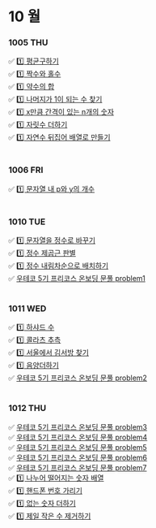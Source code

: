 # 10 월

### 1005 THU
✅ [1️⃣ 평균구하기](12944.java) <br>
✅ [1️⃣ 짝수와 홀수](12937.java) <br>
✅ [1️⃣ 약수의 합](12928.java) <br>
✅ [1️⃣ 나머지가 1이 되는 수 찾기](87389.java) <br>
✅ [1️⃣ x만큼 간격이 있는 n개의 숫자](12954.java) <br>
✅ [1️⃣ 자릿수 더하기](12931.java) <br>
✅ [1️⃣ 자연수 뒤집어 배열로 만들기](12932.java) <br>
<br>
### 1006 FRI
✅ [1️⃣ 문자열 내 p와 y의 개수](12916.java) <br>
<br>
### 1010 TUE
✅ [1️⃣ 문자열을 정수로 바꾸기](12925.java) <br>
✅ [1️⃣ 정수 제곱근 판별](12934.java) <br>
✅ [1️⃣ 정수 내림차순으로 배치하기](12933.java) <br>
✅ [우테코 5기 프리코스 온보딩 문풀 problem1](woo0501.java) <br>
<br>
### 1011 WED
✅ [1️⃣ 하샤드 수](12947.java) <br>
✅ [1️⃣ 콜라츠 추측](12943.java) <br>
✅ [1️⃣ 서울에서 김서방 찾기](12919.java) <br>
✅ [1️⃣ 음양더하기](76501.java) <br>
✅ [우테코 5기 프리코스 온보딩 문풀 problem2](woo0502.java) <br>
<br>
### 1012 THU
✅ [우테코 5기 프리코스 온보딩 문풀 problem3](woo0503.java) <br>
✅ [우테코 5기 프리코스 온보딩 문풀 problem4](woo0504.java) <br>
✅ [우테코 5기 프리코스 온보딩 문풀 problem5](woo0505.java) <br>
✅ [우테코 5기 프리코스 온보딩 문풀 problem6](woo0506.java) <br>
✅ [우테코 5기 프리코스 온보딩 문풀 problem7](woo0507.java) <br>
✅ [1️⃣ 나누어 떨어지는 숫자 배열](12910.java) <br>
✅ [1️⃣ 핸드폰 번호 가리기](12948.java) <br>
✅ [1️⃣ 없는 숫자 더하기](86051.java) <br>
✅ [1️⃣ 제일 작은 수 제거하기](12935.java) <br>
